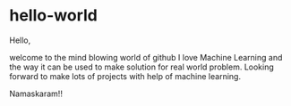 # hello-world
Hello,

welcome to the mind blowing world of github 
I love Machine Learning and the way it can be used to make solution for real world problem.
Looking forward to make lots of projects with help of  machine learning.

Namaskaram!!
